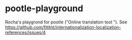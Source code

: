 # pootle-playground
Rocha's playgrond for pootle ("Online translation tool "). See https://github.com/fititnt/internationalization-localization-references/issues/4
